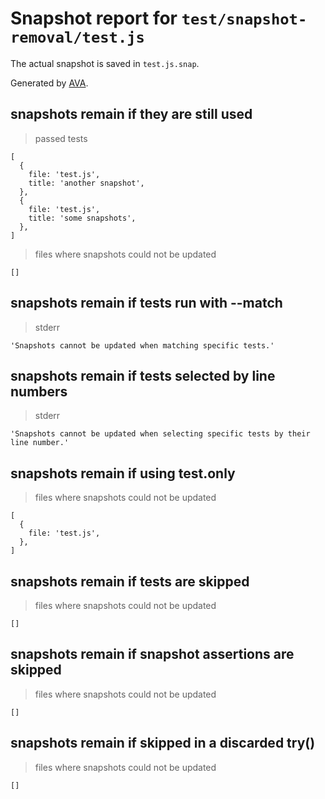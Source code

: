 # Snapshot report for `test/snapshot-removal/test.js`

The actual snapshot is saved in `test.js.snap`.

Generated by [AVA](https://avajs.dev).

## snapshots remain if they are still used

> passed tests

    [
      {
        file: 'test.js',
        title: 'another snapshot',
      },
      {
        file: 'test.js',
        title: 'some snapshots',
      },
    ]

> files where snapshots could not be updated

    []

## snapshots remain if tests run with --match

> stderr

    'Snapshots cannot be updated when matching specific tests.'

## snapshots remain if tests selected by line numbers

> stderr

    'Snapshots cannot be updated when selecting specific tests by their line number.'

## snapshots remain if using test.only

> files where snapshots could not be updated

    [
      {
        file: 'test.js',
      },
    ]

## snapshots remain if tests are skipped

> files where snapshots could not be updated

    []

## snapshots remain if snapshot assertions are skipped

> files where snapshots could not be updated

    []

## snapshots remain if skipped in a discarded try()

> files where snapshots could not be updated

    []
